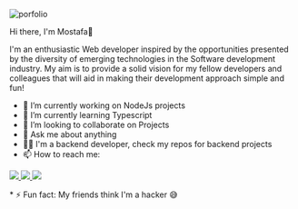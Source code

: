 
![porfolio](https://user-images.githubusercontent.com/81513055/191366387-167a3a26-b841-4e12-94ca-f5fc0de18677.png)

Hi there, I'm Mostafa👋 
<p>I'm an enthusiastic Web developer inspired by the opportunities presented by the diversity of emerging technologies in the Software development industry. My aim is to provide a solid vision for my fellow developers and colleagues that will aid in making their development approach simple and fun!</p>

* 🔭 I’m currently working on NodeJs projects
* 🌱 I’m currently learning Typescript
* 👯 I’m looking to collaborate on Projects
* 💬 Ask me about anything
* 👩‍💻 I'm a backend developer, check my repos for backend projects
* 📫 How to reach me: 
<p><a href="infom1tech1@gmail.com"><img src="https://img.shields.io/badge/Gmail-D14836?style=for-the-badge&logo=gmail&logoColor=white"> </a>
<a href="https://www.linkedin.com/in/mostafamaa1/"><img src="https://img.shields.io/badge/LinkedIn-0077B5?style=for-the-badge&logo=linkedin&logoColor=white"> </a>
  <a href="https://www.instagram.com/m1tech_/"><img src="https://img.shields.io/badge/Instagram-E4405F?style=for-the-badge&logo=instagram&logoColor=white"></a></p>
* ⚡ Fun fact: My friends think I'm a hacker 😅
